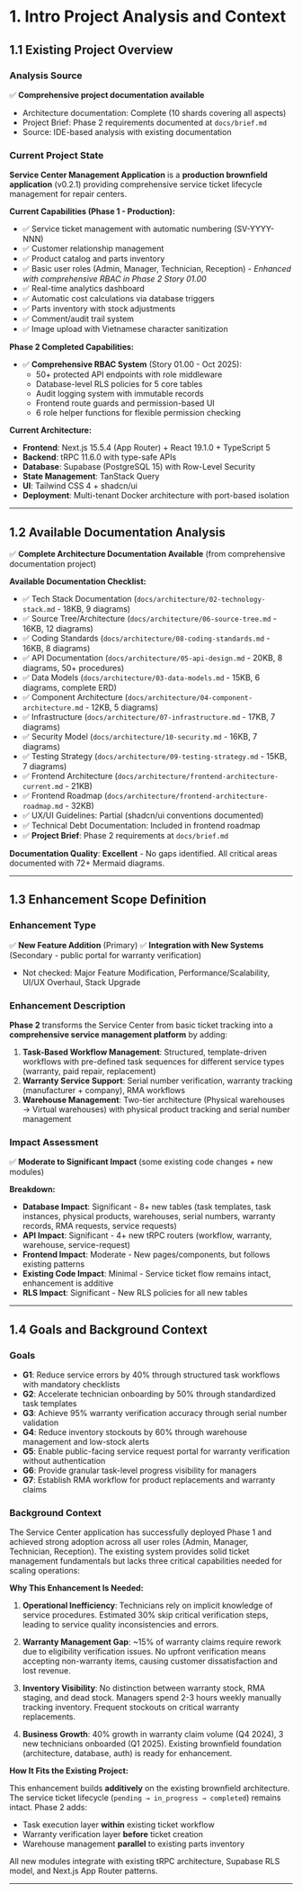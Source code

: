 # 1. Intro Project Analysis and Context

## 1.1 Existing Project Overview

### Analysis Source
✅ **Comprehensive project documentation available**
- Architecture documentation: Complete (10 shards covering all aspects)
- Project Brief: Phase 2 requirements documented at `docs/brief.md`
- Source: IDE-based analysis with existing documentation

### Current Project State

**Service Center Management Application** is a **production brownfield application** (v0.2.1) providing comprehensive service ticket lifecycle management for repair centers.

**Current Capabilities (Phase 1 - Production):**
- ✅ Service ticket management with automatic numbering (SV-YYYY-NNN)
- ✅ Customer relationship management
- ✅ Product catalog and parts inventory
- ✅ Basic user roles (Admin, Manager, Technician, Reception) - *Enhanced with comprehensive RBAC in Phase 2 Story 01.00*
- ✅ Real-time analytics dashboard
- ✅ Automatic cost calculations via database triggers
- ✅ Parts inventory with stock adjustments
- ✅ Comment/audit trail system
- ✅ Image upload with Vietnamese character sanitization

**Phase 2 Completed Capabilities:**
- ✅ **Comprehensive RBAC System** (Story 01.00 - Oct 2025):
  - 50+ protected API endpoints with role middleware
  - Database-level RLS policies for 5 core tables
  - Audit logging system with immutable records
  - Frontend route guards and permission-based UI
  - 6 role helper functions for flexible permission checking

**Current Architecture:**
- **Frontend**: Next.js 15.5.4 (App Router) + React 19.1.0 + TypeScript 5
- **Backend**: tRPC 11.6.0 with type-safe APIs
- **Database**: Supabase (PostgreSQL 15) with Row-Level Security
- **State Management**: TanStack Query
- **UI**: Tailwind CSS 4 + shadcn/ui
- **Deployment**: Multi-tenant Docker architecture with port-based isolation

---

## 1.2 Available Documentation Analysis

✅ **Complete Architecture Documentation Available** (from comprehensive documentation project)

**Available Documentation Checklist:**
- ✅ Tech Stack Documentation (`docs/architecture/02-technology-stack.md` - 18KB, 9 diagrams)
- ✅ Source Tree/Architecture (`docs/architecture/06-source-tree.md` - 16KB, 12 diagrams)
- ✅ Coding Standards (`docs/architecture/08-coding-standards.md` - 16KB, 8 diagrams)
- ✅ API Documentation (`docs/architecture/05-api-design.md` - 20KB, 8 diagrams, 50+ procedures)
- ✅ Data Models (`docs/architecture/03-data-models.md` - 15KB, 6 diagrams, complete ERD)
- ✅ Component Architecture (`docs/architecture/04-component-architecture.md` - 12KB, 5 diagrams)
- ✅ Infrastructure (`docs/architecture/07-infrastructure.md` - 17KB, 7 diagrams)
- ✅ Security Model (`docs/architecture/10-security.md` - 16KB, 7 diagrams)
- ✅ Testing Strategy (`docs/architecture/09-testing-strategy.md` - 15KB, 7 diagrams)
- ✅ Frontend Architecture (`docs/architecture/frontend-architecture-current.md` - 21KB)
- ✅ Frontend Roadmap (`docs/architecture/frontend-architecture-roadmap.md` - 32KB)
- ✅ UX/UI Guidelines: Partial (shadcn/ui conventions documented)
- ✅ Technical Debt Documentation: Included in frontend roadmap
- ✅ **Project Brief**: Phase 2 requirements at `docs/brief.md`

**Documentation Quality**: **Excellent** - No gaps identified. All critical areas documented with 72+ Mermaid diagrams.

---

## 1.3 Enhancement Scope Definition

### Enhancement Type
✅ **New Feature Addition** (Primary)
✅ **Integration with New Systems** (Secondary - public portal for warranty verification)
- Not checked: Major Feature Modification, Performance/Scalability, UI/UX Overhaul, Stack Upgrade

### Enhancement Description

**Phase 2** transforms the Service Center from basic ticket tracking into a **comprehensive service management platform** by adding:

1. **Task-Based Workflow Management**: Structured, template-driven workflows with pre-defined task sequences for different service types (warranty, paid repair, replacement)
2. **Warranty Service Support**: Serial number verification, warranty tracking (manufacturer + company), RMA workflows
3. **Warehouse Management**: Two-tier architecture (Physical warehouses → Virtual warehouses) with physical product tracking and serial number management

### Impact Assessment

✅ **Moderate to Significant Impact** (some existing code changes + new modules)

**Breakdown:**
- **Database Impact**: Significant - 8+ new tables (task templates, task instances, physical products, warehouses, serial numbers, warranty records, RMA requests, service requests)
- **API Impact**: Significant - 4+ new tRPC routers (workflow, warranty, warehouse, service-request)
- **Frontend Impact**: Moderate - New pages/components, but follows existing patterns
- **Existing Code Impact**: Minimal - Service ticket flow remains intact, enhancement is additive
- **RLS Impact**: Significant - New RLS policies for all new tables

---

## 1.4 Goals and Background Context

### Goals

- **G1**: Reduce service errors by 40% through structured task workflows with mandatory checklists
- **G2**: Accelerate technician onboarding by 50% through standardized task templates
- **G3**: Achieve 95% warranty verification accuracy through serial number validation
- **G4**: Reduce inventory stockouts by 60% through warehouse management and low-stock alerts
- **G5**: Enable public-facing service request portal for warranty verification without authentication
- **G6**: Provide granular task-level progress visibility for managers
- **G7**: Establish RMA workflow for product replacements and warranty claims

### Background Context

The Service Center application has successfully deployed Phase 1 and achieved strong adoption across all user roles (Admin, Manager, Technician, Reception). The existing system provides solid ticket management fundamentals but lacks three critical capabilities needed for scaling operations:

**Why This Enhancement Is Needed:**

1. **Operational Inefficiency**: Technicians rely on implicit knowledge of service procedures. Estimated 30% skip critical verification steps, leading to service quality inconsistencies and errors.

2. **Warranty Management Gap**: ~15% of warranty claims require rework due to eligibility verification issues. No upfront verification means accepting non-warranty items, causing customer dissatisfaction and lost revenue.

3. **Inventory Visibility**: No distinction between warranty stock, RMA staging, and dead stock. Managers spend 2-3 hours weekly manually tracking inventory. Frequent stockouts on critical warranty replacements.

4. **Business Growth**: 40% growth in warranty claim volume (Q4 2024), 3 new technicians onboarded (Q1 2025). Existing brownfield foundation (architecture, database, auth) is ready for enhancement.

**How It Fits the Existing Project:**

This enhancement builds **additively** on the existing brownfield architecture. The service ticket lifecycle (`pending → in_progress → completed`) remains intact. Phase 2 adds:
- Task execution layer **within** existing ticket workflow
- Warranty verification layer **before** ticket creation
- Warehouse management **parallel** to existing parts inventory

All new modules integrate with existing tRPC architecture, Supabase RLS model, and Next.js App Router patterns.

---

